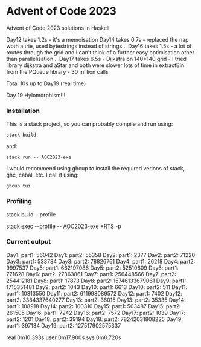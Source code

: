 # Advent of Code 2023

Advent of Code 2023 solutions in Haskell

Day12 takes 1.2s - it's a memoisation
Day14 takes 0.7s - replaced the nap woth a trie, used bytestrings instead of strings...
Day16 takes 1.5s - a lot of routes through the grid and I can't think of a further easy optimisation other than parallelisation...
Day17 takes 6.5s - Dijkstra on 140*140 grid - I tried library dijkstra and aStar and both were slower
                   lots of time in extractBin from the PQueue library - 30 million calls


Total 10s up to Day19 (real time)

Day 19 Hylomorphism!!!


### Installation

This is a stack project, so you can probably compile and run using:

    stack build

and:

    stack run -- AOC2023-exe


I would recommend using ghcup to install the required verions of stack, ghc, cabal, etc. I call it using:

    ghcup tui



### Profiling

stack build --profile

stack exec --profile -- AOC2023-exe +RTS -p


### Current output

Day1: part1: 56042
Day1: part2: 55358
Day2: part1: 2377
Day2: part2: 71220
Day3: part1: 533784
Day3: part2: 78826761
Day4: part1: 26218
Day4: part2: 9997537
Day5: part1: 662197086
Day5: part2: 52510809
Day6: part1: 771628
Day6: part2: 27363861
Day7: part1: 256448566
Day7: part2: 254412181
Day8: part1: 17873
Day8: part2: 15746133679061
Day9: part1: 1715351481
Day9: part2: 1043
Day10: part1: 6613
Day10: part2: 511
Day11: part1: 10313550
Day11: part2: 611998089572
Day12: part1: 7402
Day12: part2: 3384337640277
Day13: part2: 36015
Day13: part2: 35335
Day14: part1: 108918
Day14: part2: 100310
Day15: part1: 503487
Day15: part2: 261505
Day16: part1: 7242
Day16: part2: 7572
Day17: part2: 1039
Day17: part2: 1201
Day18: part2: 39194
Day18: part2: 78242031808225
Day19: part1: 397134
Day19: part2: 127517902575337

real    0m10.393s
user    0m17.900s
sys     0m0.720s